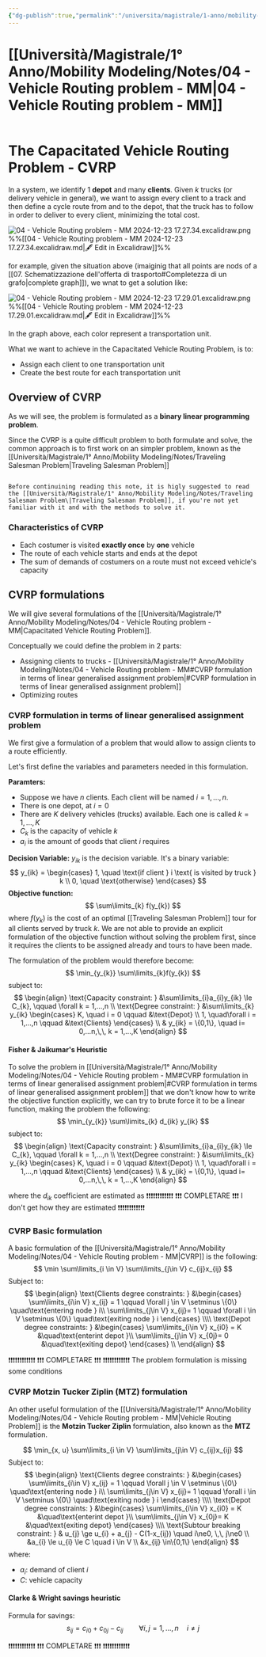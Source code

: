 ```yaml
---
{"dg-publish":true,"permalink":"/universita/magistrale/1-anno/mobility-modeling/notes/04-vehicle-routing-problem-mm/","tags":["UNI"]}
---
```


# [[Università/Magistrale/1° Anno/Mobility Modeling/Notes/04 - Vehicle Routing problem - MM\|04 - Vehicle Routing problem - MM]]

```table-of-contents
```

# The Capacitated Vehicle Routing Problem - CVRP

In a system, we identify 1 **depot** and many **clients**. Given $k$ trucks (or delivery vehicle in general), we want to assign every client to a track and then define a cycle route from and to the depot, that the truck has to follow in order to deliver to every client, minimizing the total cost.

![04 - Vehicle Routing problem - MM 2024-12-23 17.27.34.excalidraw.png](/img/user/Universit%C3%A0/Magistrale/1%C2%B0%20Anno/Mobility%20Modeling/Notes/Allegati/04%20-%20Vehicle%20Routing%20problem%20-%20MM%202024-12-23%2017.27.34.excalidraw.png)
%%[[04 - Vehicle Routing problem - MM 2024-12-23 17.27.34.excalidraw.md|🖋 Edit in Excalidraw]]%%

for example, given the situation above (imaiginig that all points are nods of a [[07. Schematizzazione dell'offerta di trasporto#Completezza di un grafo|complete graph]]), we wnat to get a solution like:

![04 - Vehicle Routing problem - MM 2024-12-23 17.29.01.excalidraw.png](/img/user/Universit%C3%A0/Magistrale/1%C2%B0%20Anno/Mobility%20Modeling/Notes/Allegati/04%20-%20Vehicle%20Routing%20problem%20-%20MM%202024-12-23%2017.29.01.excalidraw.png)
%%[[04 - Vehicle Routing problem - MM 2024-12-23 17.29.01.excalidraw.md|🖋 Edit in Excalidraw]]%%

In the graph above, each color represent a transportation unit.

What we want to achieve in the Capacitated Vehicle Routing Problem, is to:
- Assign each client to one transportation unit
- Create the best route for each transportation unit

## Overview of CVRP

As we will see, the problem is formulated as a **binary linear programming problem**.

Since the CVRP is a quite difficult problem to both formulate and solve, the common approach is to first work on an simpler problem, known as the [[Università/Magistrale/1° Anno/Mobility Modeling/Notes/Traveling Salesman Problem\|Traveling Salesman Problem]]

```ad-danger

Before continuining reading this note, it is higly suggested to read the [[Università/Magistrale/1° Anno/Mobility Modeling/Notes/Traveling Salesman Problem\|Traveling Salesman Problem]], if you're not yet familiar with it and with the methods to solve it.

```


### Characteristics of CVRP

- Each costumer is visited **exactly once** by **one** vehicle
- The route of each vehicle starts and ends at the depot
- The sum of demands of costumers on a route must not exceed vehicle's capacity


## CVRP formulations

We will give several formulations of the [[Università/Magistrale/1° Anno/Mobility Modeling/Notes/04 - Vehicle Routing problem - MM\|Capacitated Vehicle Routing Problem]].

Conceptually we could define the problem in 2 parts:
- Assigning clients to trucks - [[Università/Magistrale/1° Anno/Mobility Modeling/Notes/04 - Vehicle Routing problem - MM#CVRP formulation in terms of linear generalised assignment problem\|#CVRP formulation in terms of linear generalised assignment problem]]
- Optimizing routes

### CVRP formulation in terms of linear generalised assignment problem

We first give a formulation of a problem that would allow to assign clients to a route efficiently.

Let's first define the variables and parameters needed in this formulation.

**Paramters:**
- Suppose we have $n$ clients. Each client will be named $i = 1,...,n$. 
- There is one depot, at $i=0$
- There are $K$ delivery vehicles (trucks) available. Each one is called $k = 1,...,K$
- $C_{k}$ is the capacity of vehicle $k$
- $a_{i}$ is the amount of goods that client $i$ requires

**Decision Variable:**
$y_{ik}$ is the decision variable. It's a binary variable:
$$
y_{ik} =
\begin{cases}
1, \quad \text{if client } i \text{ is visited by truck } k \\
0, \quad \text{otherwise}
\end{cases}
$$
**Objective function:**
$$
\sum\limits_{k} f(y_{k})
$$
where $f(y_{k})$ is the cost of an optimal [[Traveling Salesman Problem]] tour for all clients served by truck $k$. We are not able to provide an explicit formulation of the objective function without solving the problem first, since it requires the clients to be assigned already and tours to have been made.

The formulation of the problem would therefore become:
$$
\min_{y_{k}} \sum\limits_{k}f(y_{k})
$$
subject to:
$$
\begin{align}
\text{Capacity constraint: } &\sum\limits_{i}a_{i}y_{ik} \le C_{k}, \qquad \forall k = 1,...,n \\
\text{Degree constraint: } &\sum\limits_{k} y_{ik}
\begin{cases}
K, \quad i = 0 \qquad &\text{Depot} \\
1, \quad\forall i = 1,...,n \qquad &\text{Clients}
\end{cases} \\
& y_{ik} = \{0,1\}, \quad i= 0,...n,\,\, k = 1,...,K
\end{align}
$$
#### Fisher & Jaikumar's Heuristic

To solve the problem in [[Università/Magistrale/1° Anno/Mobility Modeling/Notes/04 - Vehicle Routing problem - MM#CVRP formulation in terms of linear generalised assignment problem\|#CVRP formulation in terms of linear generalised assignment problem]] that we don't know how to write the objective function explicitly, we can try to brute force it to be a linear function, making the problem the following:
$$
\min_{y_{k}} \sum\limits_{k} d_{ik} y_{ik}
$$
subject to:
$$
\begin{align}
\text{Capacity constraint: } &\sum\limits_{i}a_{i}y_{ik} \le C_{k}, \qquad \forall k = 1,...,n \\
\text{Degree constraint: } &\sum\limits_{k} y_{ik}
\begin{cases}
K, \quad i = 0 \qquad &\text{Depot} \\
1, \quad\forall i = 1,...,n \qquad &\text{Clients}
\end{cases} \\
& y_{ik} = \{0,1\}, \quad i= 0,...n,\,\, k = 1,...,K
\end{align}
$$

where the $d_{ik}$ coefficient are estimated as
❗❗❗❗❗❗❗❗❗❗❗❗
❗❗❗ COMPLETARE ❗❗❗ I don't get how they are estimated
❗❗❗❗❗❗❗❗❗❗❗❗

### CVRP Basic formulation

A basic formulation of the [[Università/Magistrale/1° Anno/Mobility Modeling/Notes/04 - Vehicle Routing problem - MM\|CVRP]] is the following:
$$
\min \sum\limits_{i \in V} \sum\limits_{j\in V} c_{ij}x_{ij}
$$
Subject to:
$$
\begin{align}
\text{Clients degree constraints: } 
&\begin{cases}
\sum\limits_{i\in V} x_{ij} = 1 \qquad \forall j \in V \setminus \{0\} \quad\text{entering node } i\\
\sum\limits_{j\in V} x_{ij}= 1 \qquad \forall i \in V \setminus \{0\} \quad\text{exiting node } i
\end{cases} \\\\
\text{Depot degree constraints: } 
&\begin{cases}
\sum\limits_{i\in V} x_{i0} = K &\quad\text{enterint depot }\\
\sum\limits_{j\in V} x_{0j}= 0  &\quad\text{exiting depot}
\end{cases}
\\
\end{align}
$$

❗❗❗❗❗❗❗❗❗❗❗❗
❗❗❗ COMPLETARE ❗❗❗
❗❗❗❗❗❗❗❗❗❗❗❗ The problem formulation is missing some conditions


### CVRP Motzin Tucker Ziplin (MTZ) formulation

An other useful formulation of the [[Università/Magistrale/1° Anno/Mobility Modeling/Notes/04 - Vehicle Routing problem - MM\|Vehicle Routing Problem]] is the **Motzin Tucker Ziplin** formulation, also known as the **MTZ** formulation.

$$
\min_{x, u} \sum\limits_{i \in V} \sum\limits_{j\in V} c_{ij}x_{ij}
$$
Subject to:
$$
\begin{align}
\text{Clients degree constraints: } 
&\begin{cases}
\sum\limits_{i\in V} x_{ij} = 1 \qquad \forall j \in V \setminus \{0\} \quad\text{entering node } i\\
\sum\limits_{j\in V} x_{ij}= 1 \qquad \forall i \in V \setminus \{0\} \quad\text{exiting node } i
\end{cases} \\\\
\text{Depot degree constraints: } 
&\begin{cases}
\sum\limits_{i\in V} x_{i0} = K &\quad\text{enterint depot }\\
\sum\limits_{j\in V} x_{0j}= K  &\quad\text{exiting depot}
\end{cases}
\\\\
\text{Subtour breaking constraint: }
& u_{j} \ge u_{i} + a_{j} - C(1-x_{ij}) \quad i\ne0, \,\, j\ne0 \\
&a_{i} \le u_{i} \le C \quad i \in V \\
&x_{ij} \in\{0,1\}
\end{align}
$$
where:
- $a_{i}:$ demand of client $i$
- $C:$ vehicle capacity

#### Clarke & Wright savings heuristic

Formula for savings:
$$
s_{ij} = c_{i0} + c_{0j} - c_{ij} \qquad \forall i,j = 1,...,n \quad i \ne j
$$

❗❗❗❗❗❗❗❗❗❗❗❗
❗❗❗ COMPLETARE ❗❗❗
❗❗❗❗❗❗❗❗❗❗❗❗
